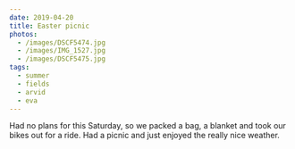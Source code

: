 ```yaml
---
date: 2019-04-20
title: Easter picnic
photos:
  - /images/DSCF5474.jpg
  - /images/IMG_1527.jpg
  - /images/DSCF5475.jpg
tags:
  - summer
  - fields
  - arvid
  - eva
---
```


Had no plans for this Saturday, so we packed a bag, a blanket and took our bikes out for a ride. Had a picnic and just enjoyed the really nice weather.
